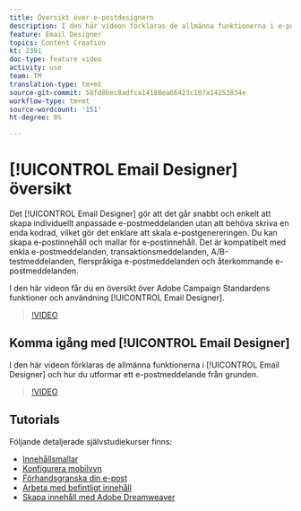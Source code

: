 ```yaml
---
title: Översikt över e-postdesignern
description: I den här videon förklaras de allmänna funktionerna i e-postdesignern och hur du utformar ett e-postmeddelande från grunden.På den här sidan visas alla tillgängliga funktionsvideor för e-postdesignern i Adobe Campaign
feature: Email Designer
topics: Content Creation
kt: 2391
doc-type: feature video
activity: use
team: TM
translation-type: tm+mt
source-git-commit: 58fd8bec8adfca14188ea66423c107a14253834e
workflow-type: tm+mt
source-wordcount: '151'
ht-degree: 0%

---
```



# [!UICONTROL Email Designer] översikt

Det [!UICONTROL Email Designer] gör att det går snabbt och enkelt att skapa individuellt anpassade e-postmeddelanden utan att behöva skriva en enda kodrad, vilket gör det enklare att skala e-postgenereringen. Du kan skapa e-postinnehåll och mallar för e-postinnehåll. Det är kompatibelt med enkla e-postmeddelanden, transaktionsmeddelanden, A/B-testmeddelanden, flerspråkiga e-postmeddelanden och återkommande e-postmeddelanden.

I den här videon får du en översikt över Adobe Campaign Standardens funktioner och användning [!UICONTROL Email Designer].

>[!VIDEO](https://video.tv.adobe.com/v/22771?quality=12)

## Komma igång med [!UICONTROL Email Designer]

I den här videon förklaras de allmänna funktionerna i [!UICONTROL Email Designer] och hur du utformar ett e-postmeddelande från grunden.

>[!VIDEO](https://video.tv.adobe.com/v/25912?quality=12)

## Tutorials

Följande detaljerade självstudiekurser finns:

* [Innehållsmallar](/help/designing-content/email-designer/email-content-templates.md)
* [Konfigurera mobilvyn](/help/designing-content/email-designer/configure-the-mobile-view.md)
* [Förhandsgranska din e-post](/help/designing-content/email-designer/preview-your-email.md)
* [Arbeta med befintligt innehåll](/help/designing-content/email-designer/working-with-existing-content.md)
* [Skapa innehåll med Adobe Dreamweaver](/help/designing-content/email-designer/dreamweaver-integration.md)
